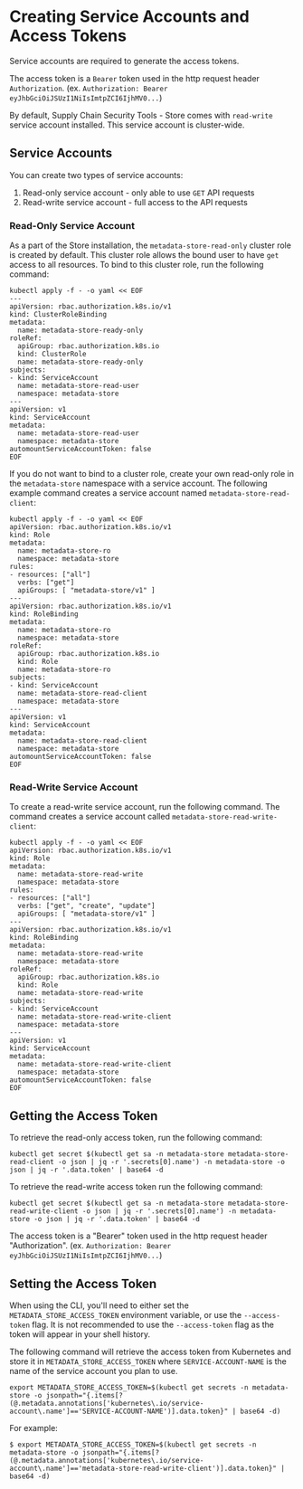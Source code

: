 # Creating Service Accounts and Access Tokens

Service accounts are required to generate the access tokens.  

The access token is a `Bearer` token used in the http request header `Authorization`. (ex. `Authorization: Bearer eyJhbGciOiJSUzI1NiIsImtpZCI6IjhMV0...`)

By default, Supply Chain Security Tools - Store comes with `read-write` service account installed.
This service account is cluster-wide.

## Service Accounts

You can create two types of service accounts:

1. Read-only service account - only able to use `GET` API requests
1. Read-write service account - full access to the API requests

### Read-Only Service Account

As a part of the Store installation, the `metadata-store-read-only` cluster role is created by default. This cluster role allows the bound user to have `get` access to all resources. To bind to this cluster role, run the following command:

```
kubectl apply -f - -o yaml << EOF
---
apiVersion: rbac.authorization.k8s.io/v1
kind: ClusterRoleBinding
metadata:
  name: metadata-store-ready-only
roleRef:
  apiGroup: rbac.authorization.k8s.io
  kind: ClusterRole
  name: metadata-store-ready-only
subjects:
- kind: ServiceAccount
  name: metadata-store-read-user
  namespace: metadata-store
---
apiVersion: v1
kind: ServiceAccount
metadata:
  name: metadata-store-read-user
  namespace: metadata-store
automountServiceAccountToken: false
EOF
```

If you do not want to bind to a cluster role, create your own read-only role in the `metadata-store` namespace with a service account. The following example command creates a service account named `metadata-store-read-client`:

```
kubectl apply -f - -o yaml << EOF
apiVersion: rbac.authorization.k8s.io/v1
kind: Role
metadata:
  name: metadata-store-ro
  namespace: metadata-store
rules:
- resources: ["all"]
  verbs: ["get"]
  apiGroups: [ "metadata-store/v1" ]
---
apiVersion: rbac.authorization.k8s.io/v1
kind: RoleBinding
metadata:
  name: metadata-store-ro
  namespace: metadata-store
roleRef:
  apiGroup: rbac.authorization.k8s.io
  kind: Role
  name: metadata-store-ro
subjects:
- kind: ServiceAccount
  name: metadata-store-read-client
  namespace: metadata-store
---
apiVersion: v1
kind: ServiceAccount
metadata:
  name: metadata-store-read-client
  namespace: metadata-store
automountServiceAccountToken: false
EOF
```

### Read-Write Service Account

To create a read-write service account, run the following command. The command creates a service account called `metadata-store-read-write-client`:

```
kubectl apply -f - -o yaml << EOF
apiVersion: rbac.authorization.k8s.io/v1
kind: Role
metadata:
  name: metadata-store-read-write
  namespace: metadata-store
rules:
- resources: ["all"]
  verbs: ["get", "create", "update"]
  apiGroups: [ "metadata-store/v1" ]
---
apiVersion: rbac.authorization.k8s.io/v1
kind: RoleBinding
metadata:
  name: metadata-store-read-write
  namespace: metadata-store
roleRef:
  apiGroup: rbac.authorization.k8s.io
  kind: Role
  name: metadata-store-read-write
subjects:
- kind: ServiceAccount
  name: metadata-store-read-write-client
  namespace: metadata-store
---
apiVersion: v1
kind: ServiceAccount
metadata:
  name: metadata-store-read-write-client
  namespace: metadata-store
automountServiceAccountToken: false
EOF
```

## Getting the Access Token
To retrieve the read-only access token, run the following command:

```
kubectl get secret $(kubectl get sa -n metadata-store metadata-store-read-client -o json | jq -r '.secrets[0].name') -n metadata-store -o json | jq -r '.data.token' | base64 -d
```

To retrieve the read-write access token run the following command:

```
kubectl get secret $(kubectl get sa -n metadata-store metadata-store-read-write-client -o json | jq -r '.secrets[0].name') -n metadata-store -o json | jq -r '.data.token' | base64 -d
```

The access token is a "Bearer" token used in the http request header "Authorization". (ex. `Authorization: Bearer eyJhbGciOiJSUzI1NiIsImtpZCI6IjhMV0...`)

## <a id='set-access-token'></a> Setting the Access Token

When using the CLI, you'll need to either set the `METADATA_STORE_ACCESS_TOKEN` environment variable, or use the `--access-token` flag. It is not recommended to use the `--access-token` flag as the token will appear in your shell history.

The following command will retrieve the access token from Kubernetes and store it in `METADATA_STORE_ACCESS_TOKEN` where `SERVICE-ACCOUNT-NAME` is the name of the service account you plan to use.  

```
export METADATA_STORE_ACCESS_TOKEN=$(kubectl get secrets -n metadata-store -o jsonpath="{.items[?(@.metadata.annotations['kubernetes\.io/service-account\.name']=='SERVICE-ACCOUNT-NAME')].data.token}" | base64 -d)
```

For example:

```
$ export METADATA_STORE_ACCESS_TOKEN=$(kubectl get secrets -n metadata-store -o jsonpath="{.items[?(@.metadata.annotations['kubernetes\.io/service-account\.name']=='metadata-store-read-write-client')].data.token}" | base64 -d)
```
